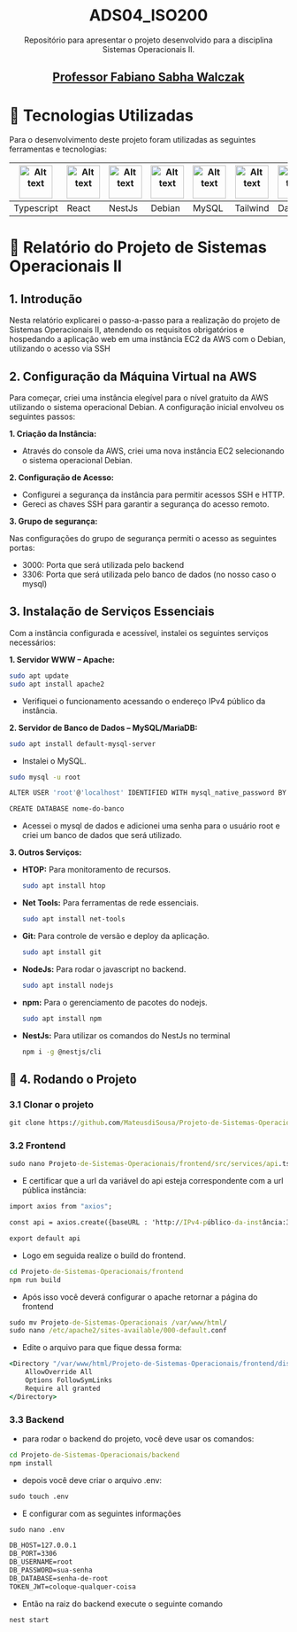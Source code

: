 <div align="center">

# ADS04_ISO200

Repositório para apresentar o projeto desenvolvido para a disciplina Sistemas Operacionais II.

## <a href="https://www.linkedin.com/in/fabiano-sabha-8661b4/" target="Sabha"> Professor Fabiano Sabha Walczak </a>



</div>

# :rocket: Tecnologias Utilizadas

Para o desenvolvimento deste projeto foram utilizadas as seguintes ferramentas e tecnologias:

<table>
  <thead>
    <th>
        <img src="https://cdn.jsdelivr.net/gh/devicons/devicon/icons/typescript/typescript-original.svg" alt="Alt text" title="TypeScript" style="display: inline-block; margin: 0 auto; width: 60px">
    </th>
    <th>
        <img src="https://cdn.jsdelivr.net/gh/devicons/devicon@latest/icons/react/react-original.svg" alt="Alt text" title="React" style="display: inline-block; margin: 0 auto; width: 60px"></th>
    <th>
        <img src="https://cdn.jsdelivr.net/gh/devicons/devicon@latest/icons/nestjs/nestjs-original.svg" alt="Alt text" title="NestJs" style="display: inline-block; margin: 0 auto; width: 60px" />
    <th>
        <img src="https://www.debian.org/logos/openlogo-nd.svg" alt="Alt text" title="Debian" style="display: inline-block; margin: 0 auto; width: 60px">
    </th>
    <th>
        <img src="https://cdn.jsdelivr.net/gh/devicons/devicon@latest/icons/mysql/mysql-original-wordmark.svg" alt="Alt text" title="React" style="display: inline-block; margin: 0 auto; width: 60px" />
    </th>
    <th>
        <img src="https://github.com/apiFatec/API-3-Semestre-Ionic/assets/112169639/8f7699b6-4ee3-4bfb-a761-f79faa45049d" alt="Alt text" title="Tailwind" style="display: inline-block; margin: 0 auto; width: 60px">
    </th>
    <th>
        <img src="https://img.daisyui.com/images/daisyui-logo/daisyui-logotype.svg" alt="Alt text" title="React" style="display: inline-block; margin: 0 auto; width: 60px">
    </th>
  </thead>

  <tbody>
    <td>Typescript</td>
    <td>React</td>
    <td>NestJs</td>
    <td>Debian</td>
    <td>MySQL</td>
    <td>Tailwind</td>
    <td>DaisyUI</td>
  </tbody>
</table>

# :rocket: Relatório do Projeto de Sistemas Operacionais II

## 1. Introdução

Nesta relatório explicarei o passo-a-passo para a realização do projeto de Sistemas Operacionais II, atendendo os requisitos obrigatórios e hospedando a aplicação web em uma instância EC2 da AWS com o Debian, utilizando o acesso via SSH 

## 2. Configuração da Máquina Virtual na AWS

Para começar, criei uma instância elegível para o nível gratuito da AWS utilizando o sistema operacional Debian. A configuração inicial envolveu os seguintes passos:

**1. Criação da Instância:**
   - Através do console da AWS, criei uma nova instância EC2 selecionando o sistema operacional Debian.

**2. Configuração de Acesso:**
   - Configurei a segurança da instância para permitir acessos SSH e HTTP.
   - Gereci as chaves SSH para garantir a segurança do acesso remoto.
  
**3. Grupo de segurança:**
    <p>Nas configurações do grupo de segurança permiti o acesso as seguintes portas:</p>
    <ul>
        <li>3000: Porta que será utilizada pelo backend</li>
        <li>3306: Porta que será utilizada pelo banco de dados (no nosso caso o mysql)</li>
    </ul>

## 3. Instalação de Serviços Essenciais

Com a instância configurada e acessível, instalei os seguintes serviços necessários:

**1. Servidor WWW – Apache:**
   ```bash
   sudo apt update
   sudo apt install apache2
   ```
   - Verifiquei o funcionamento acessando o endereço IPv4 público da instância.

**2. Servidor de Banco de Dados – MySQL/MariaDB:**
   ```bash
   sudo apt install default-mysql-server
   ```
   - Instalei o MySQL.
   
   ```bash
   sudo mysql -u root

   ALTER USER 'root'@'localhost' IDENTIFIED WITH mysql_native_password BY 'senha-de-root';

   CREATE DATABASE nome-do-banco
   ```
   - Acessei o mysql de dados e adicionei uma senha para o usuário root e criei um banco de dados que será utilizado.

**3. Outros Serviços:**
   - **HTOP:** Para monitoramento de recursos.
     ```bash
     sudo apt install htop
     ```
   - **Net Tools:** Para ferramentas de rede essenciais.
     ```bash
     sudo apt install net-tools
     ```
   - **Git:** Para controle de versão e deploy da aplicação.
     ```bash
     sudo apt install git
     ```
   - **NodeJs:** Para rodar o javascript no backend.
     ```bash
     sudo apt install nodejs
     ```
   - **npm:** Para o gerenciamento de pacotes do nodejs.
     ```bash
     sudo apt install npm
     ```
   - **NestJs:** Para utilizar os comandos do NestJs no terminal
     ```bash
     npm i -g @nestjs/cli
     ```

## :rocket: 4. Rodando o Projeto

### 3.1 Clonar o projeto
```cmd
git clone https://github.com/MateusdiSousa/Projeto-de-Sistemas-Operacionais.git
```

### 3.2 Frontend
```cmd
sudo nano Projeto-de-Sistemas-Operacionais/frontend/src/services/api.tsx
```
- E certificar que a url da variável do api esteja correspondente com a url pública instância:
```cmd
import axios from "axios";

const api = axios.create({baseURL : 'http://IPv4-público-da-instância:3000/'});

export default api
```
- Logo em seguida realize o build do frontend.
```cmd
cd Projeto-de-Sistemas-Operacionais/frontend
npm run build
```

- Após isso você deverá configurar o apache retornar a página do frontend

```cmd
sudo mv Projeto-de-Sistemas-Operacionais /var/www/html/
sudo nano /etc/apache2/sites-available/000-default.conf
```
- Edite o arquivo para que fique dessa forma:
```cmd
<Directory "/var/www/html/Projeto-de-Sistemas-Operacionais/frontend/dist/">
    AllowOverride All
    Options FollowSymLinks
    Require all granted
</Directory>
```
### 3.3 Backend
- para rodar o backend do projeto, você deve usar os comandos: 

```cmd
cd Projeto-de-Sistemas-Operacionais/backend
npm install
```

- depois você deve criar o arquivo .env: 
```cmd
sudo touch .env
```
- E configurar com as seguintes informações
```cmd
sudo nano .env
```
```cmd
DB_HOST=127.0.0.1
DB_PORT=3306
DB_USERNAME=root
DB_PASSWORD=sua-senha
DB_DATABASE=senha-de-root
TOKEN_JWT=coloque-qualquer-coisa
```

- Então na raiz do backend execute o seguinte comando 

```cmd
nest start
```


